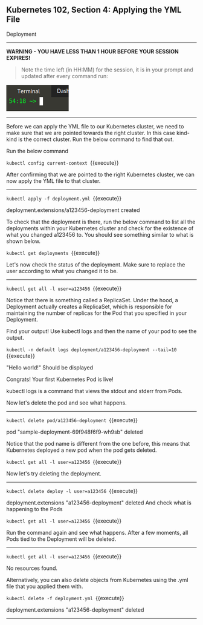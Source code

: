 ## Kubernetes 102, Section 4: Applying the YML File
 Deployment

---

**WARNING - YOU HAVE LESS THAN 1 HOUR BEFORE YOUR SESSION EXPIRES!**

>Note the time left (in HH:MM) for the session, it is in your prompt and updated after every command run:

![Terminal Time Remaining](./assets/term-expire.png)

---

Before we can apply the YML file to our Kubernetes cluster, we need to make sure that we are pointed towards the right cluster. In this case kind-kind is the correct cluster. Run the below command to find that out.


Run the below command

`kubectl config current-context
`{{execute}}


After confirming that we are pointed to the right Kubernetes cluster, we can now apply the YML file to that cluster.

---

`kubectl apply -f deployment.yml
`{{execute}}

deployment.extensions/a123456-deployment created

To check that the deployment is there, run the below command to list all the deployments within your Kubernetes cluster and check for the existence of what you changed a123456 to. You should see something similar to what is shown below.


`kubectl get deployments
`{{execute}}


Let's now check the status of the deployment. Make sure to replace the user according to what you changed it to be.

---

`kubectl get all -l user=a123456
`{{execute}}


Notice that there is something called a ReplicaSet. Under the hood, a Deployment actually creates a ReplicaSet, which is responsible for maintaining the number of replicas for the Pod that you specified in your Deployment.


Find your output! Use kubectl logs and then the name of your pod to see the output.


`kubectl -n default logs deployment/a123456-deployment --tail=10
`{{execute}}

"Hello world!" Should be displayed

Congrats! Your first Kubernetes Pod is live!

kubectl logs is a command that views the stdout and stderr from Pods.

Now let's delete the pod and see what happens.

---

`kubectl delete pod/a123456-deployment
`{{execute}}

pod "sample-deployment-69f948f6f9-wh9sb" deleted

Notice that the pod name is different from the one before, this means that Kubernetes deployed a new pod when the pod gets deleted.


`kubectl get all -l user=a123456
`{{execute}}

Now let's try deleting the deployment.

---

`kubectl delete deploy -l user=a123456
`{{execute}}

deployment.extensions "a123456-deployment" deleted
And check what is happening to the Pods


`kubectl get all -l user=a123456
`{{execute}}

Run the command again and see what happens. After a few moments, all Pods tied to the Deployment will be deleted.

---

`kubectl get all -l user=a123456
`{{execute}}

No resources found.

Alternatively, you can also delete objects from Kubernetes using the .yml file that you applied them with.


`kubectl delete -f deployment.yml
`{{execute}}

deployment.extensions "a123456-deployment" deleted

---
